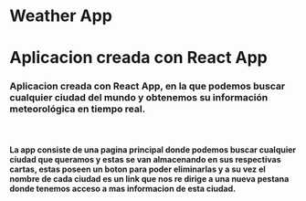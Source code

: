 # Weather App

# Aplicacion creada con React App 
<div>
  <h3>Aplicacion creada con React App, en la que podemos buscar cualquier ciudad del mundo y obtenemos su información meteorológica en tiempo real.</h3>
  <br>
  <h4>
    La app consiste de una pagina principal donde podemos buscar cualquier ciudad que queramos y estas se van almacenando en sus respectivas cartas, estas poseen un boton para     poder eliminarlas y a su vez el nombre de cada ciudad es un link que nos re dirige a una nueva pestana donde tenemos acceso a mas informacion de esta ciudad.
  </h4>
</div>
